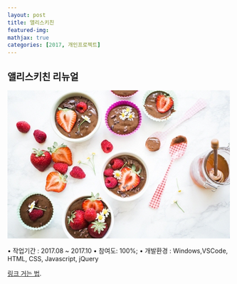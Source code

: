 ```yaml
---
layout: post
title: 앨리스키친
featured-img:
mathjax: true
categories: [2017, 개인프로젝트]
---
```


## 앨리스키친 리뉴얼

![00pudding](/images/00pudding.jpg)

• 작업기간 : 2017.08 ~ 2017.10
• 참여도: 100%;
• 개발환경 : Windows,VSCode, HTML, CSS, Javascript, jQuery

[링크 거는 법](https://pages.github.com).

